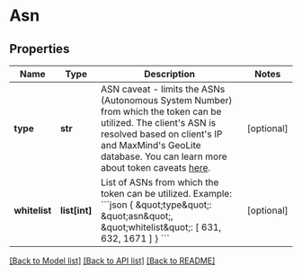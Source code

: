 # Asn

## Properties
Name | Type | Description | Notes
------------ | ------------- | ------------- | -------------
**type** | **str** | ASN caveat - limits the ASNs (Autonomous System Number) from which the token can be utilized. The client&#x27;s ASN is resolved based on client&#x27;s IP and MaxMind&#x27;s GeoLite database.  You can learn more about token caveats [here](https://onedata.org/#/home/documentation/doc/using_onedata/tokens[token-caveats].html).  | [optional] 
**whitelist** | **list[int]** | List of ASNs from which the token can be utilized.  Example: &#x60;&#x60;&#x60;json   {     \&quot;type\&quot;: \&quot;asn\&quot;,     \&quot;whitelist\&quot;: [       631, 632, 1671     ]   } &#x60;&#x60;&#x60;  | [optional] 

[[Back to Model list]](../README.md#documentation-for-models) [[Back to API list]](../README.md#documentation-for-api-endpoints) [[Back to README]](../README.md)

